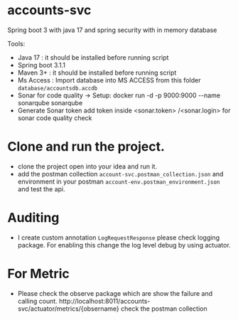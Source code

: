 # accounts-svc
Spring boot 3 with java 17 and spring security with in memory database

Tools:
- Java 17 : it should be installed before running script
- Spring boot 3.1.1
- Maven 3+ : it should be installed before running script
- Ms Access : Import database into MS ACCESS from this folder `database/accountsdb.accdb`
- Sonar for code quality -> Setup: docker run -d -p 9000:9000 --name sonarqube sonarqube
- Generate Sonar token add token inside <sonar.token> /<sonar.login> for sonar code quality check

# Clone and run the project.
- clone the project open into your idea and run it.
- add the postman collection `account-svc.postman_collection.json` and environment in your postman `account-env.postman_environment.json` and test the api.

# Auditing 
- I create custom annotation `LogRequestResponse` please check logging package. For enabling this change the log level debug by using actuator.

# For Metric
- Please check the observe package which are show the failure and calling count.
  http://localhost:8011/accounts-svc/actuator/metrics/{obsername} check the postman collection
